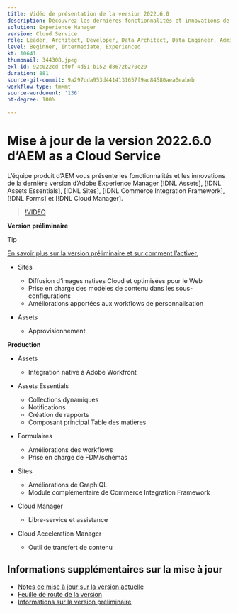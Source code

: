 ```yaml
---
title: Vidéo de présentation de la version 2022.6.0
description: Découvrez les dernières fonctionnalités et innovations de la version 2022-6-0 d’Adobe Experience Manager  [!DNL Assets Essentials], [!DNL Sites], [!DNL Screens], [!DNL Forms]  et  [!DNL Cloud Foundation].
solution: Experience Manager
version: Cloud Service
role: Leader, Architect, Developer, Data Architect, Data Engineer, Admin, User
level: Beginner, Intermediate, Experienced
kt: 10641
thumbnail: 344308.jpeg
exl-id: 92c022cd-cf0f-4d51-b152-d8672b270e29
duration: 881
source-git-commit: 9a297cda953d4414131657f9ac84580aea0eabeb
workflow-type: tm+mt
source-wordcount: '136'
ht-degree: 100%

---
```


# Mise à jour de la version 2022.6.0 d’AEM as a Cloud Service

L’équipe produit d’AEM vous présente les fonctionnalités et les innovations de la dernière version d’Adobe Experience Manager [!DNL Assets], [!DNL Assets Essentials], [!DNL Sites], [!DNL Commerce Integration Framework], [!DNL Forms] et [!DNL Cloud Manager].

>[!VIDEO](https://video.tv.adobe.com/v/344308/?quality=12&learn=on)

**Version préliminaire**

>[!TIP]
>
>[En savoir plus sur la version préliminaire et sur comment l’activer.](https://experienceleague.adobe.com/docs/experience-manager-cloud-service/content/release-notes/prerelease.html?lang=fr)

* Sites
   * Diffusion d’images natives Cloud et optimisées pour le Web
   * Prise en charge des modèles de contenu dans les sous-configurations
   * Améliorations apportées aux workflows de personnalisation

* Assets
   * Approvisionnement

**Production**

* Assets
   * Intégration native à Adobe Workfront

* Assets Essentials
   * Collections dynamiques
   * Notifications
   * Création de rapports
   * Composant principal Table des matières

* Formulaires
   * Améliorations des workflows
   * Prise en charge de FDM/schémas

* Sites
   * Améliorations de GraphiQL
   * Module complémentaire de Commerce Integration Framework

* Cloud Manager
   * Libre-service et assistance

* Cloud Acceleration Manager
   * Outil de transfert de contenu

<!-- Have questions about the release?  Discuss the release in [Experience League Communities](https://adobe.ly/3NDPR8Y). -->

## Informations supplémentaires sur la mise à jour

* [Notes de mise à jour sur la version actuelle](https://experienceleague.adobe.com/docs/experience-manager-cloud-service/content/release-notes/home.html?lang=fr)
* [Feuille de route de la version](https://experienceleague.adobe.com/docs/experience-manager-release-information/aem-release-updates/update-releases-roadmap.html?lang=fr)
* [Informations sur la version préliminaire](https://experienceleague.adobe.com/docs/experience-manager-cloud-service/content/release-notes/prerelease.html?lang=fr)
